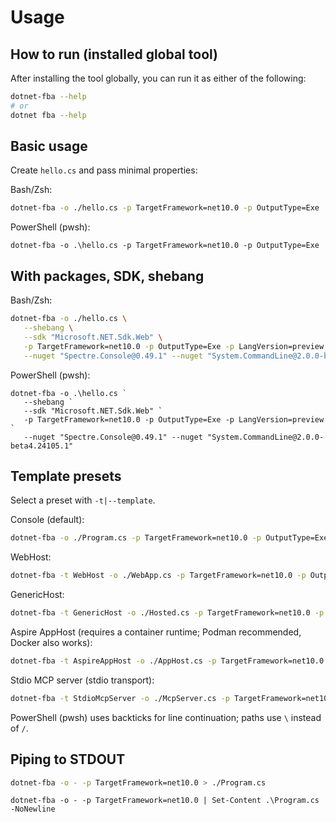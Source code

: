 # Usage

## How to run (installed global tool)

After installing the tool globally, you can run it as either of the following:

```bash
dotnet-fba --help
# or
dotnet fba --help
```

## Basic usage

Create `hello.cs` and pass minimal properties:

Bash/Zsh:

```bash
dotnet-fba -o ./hello.cs -p TargetFramework=net10.0 -p OutputType=Exe
```

PowerShell (pwsh):

```pwsh
dotnet-fba -o .\hello.cs -p TargetFramework=net10.0 -p OutputType=Exe
```

## With packages, SDK, shebang

Bash/Zsh:

```bash
dotnet-fba -o ./hello.cs \
   --shebang \
   --sdk "Microsoft.NET.Sdk.Web" \
   -p TargetFramework=net10.0 -p OutputType=Exe -p LangVersion=preview \
   --nuget "Spectre.Console@0.49.1" --nuget "System.CommandLine@2.0.0-beta4.24105.1"
```

PowerShell (pwsh):

```pwsh
dotnet-fba -o .\hello.cs `
   --shebang `
   --sdk "Microsoft.NET.Sdk.Web" `
   -p TargetFramework=net10.0 -p OutputType=Exe -p LangVersion=preview `
   --nuget "Spectre.Console@0.49.1" --nuget "System.CommandLine@2.0.0-beta4.24105.1"
```

## Template presets

Select a preset with `-t|--template`.

Console (default):

```bash
dotnet-fba -o ./Program.cs -p TargetFramework=net10.0 -p OutputType=Exe
```

WebHost:

```bash
dotnet-fba -t WebHost -o ./WebApp.cs -p TargetFramework=net10.0 -p OutputType=Exe
```

GenericHost:

```bash
dotnet-fba -t GenericHost -o ./Hosted.cs -p TargetFramework=net10.0 -p OutputType=Exe
```

Aspire AppHost (requires a container runtime; Podman recommended, Docker also works):

```bash
dotnet-fba -t AspireAppHost -o ./AppHost.cs -p TargetFramework=net10.0 -p OutputType=Exe
```

Stdio MCP server (stdio transport):

```bash
dotnet-fba -t StdioMcpServer -o ./McpServer.cs -p TargetFramework=net10.0 -p OutputType=Exe
```

PowerShell (pwsh) uses backticks for line continuation; paths use `\` instead of `/`.

## Piping to STDOUT

```bash
dotnet-fba -o - -p TargetFramework=net10.0 > ./Program.cs
```

```pwsh
dotnet-fba -o - -p TargetFramework=net10.0 | Set-Content .\Program.cs -NoNewline
```

